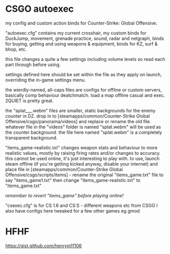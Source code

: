 # CSGO autoexec
my config and custom action binds for Counter-Strike: Global Offensive.


"autoexec.cfg" contains my current crosshair, my custom binds for DuckJump, movement, grenade practice, sound, radar and netgraph, binds for buying, getting and using weapons & equipment, binds for KZ, surf & bhop, etc.

this file changes a quite a few settings including volume levels so read each part through before using.

settings defined here should be set within the file as they apply on launch, overriding the in-game settings menu.

the wierdly-named, all-caps files are configs for offline or custom servers, basically comp behaviour deatchmatch.
load a map offline casual and exec. 2QUIET is pretty great.

the "splat___.webm" files are smaller, static backgrounds for the enemy counter in DZ.
drop in to [steamapps/common/Counter-Strike Global Offensive/csgo/panorama/videos] and replace or rename the old file.
whatever file in the "videos" folder is named "splat.webm" will be used as the counter background.
the file here named "splat.webm" is a completely transparent background.


"items_game-realistic.txt" changes weapon stats and behaviour to more realistic values, mostly by raising firing rates and/or changes to accuracy. this cannot be used online, it's just interesting to play with.
to use, launch steam offline (if you're getting kicked anyway, disable your internet) and place file in [steamapps/common/Counter-Strike Global Offensive/csgo/scripts/items] - rename the original "items_game.txt" file to say "items_game1.txt" then change "items_game-realistic.txt" to "items_game.txt"

*remember to revert "items_game" before playing online!*


"csexec.cfg" is for CS 1.6 and CS:S - different weapons etc from CSGO
I also have configs here tweaked for a few other games eg gmod


# HFHF


https://gist.github.com/henrym11106
